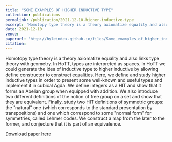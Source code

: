```yaml
---
title: "SOME EXAMPLES OF HIGHER INDUCTIVE TYPE"
collection: publications
permalink: /publication/2021-12-10-higher-inductive-type
excerpt: 'Homotopy type theory is a theory axiomatize equality and also links type theory with geometry. In HoTT, types are interpreted as spaces. In HoTT we could generate the idea of inductive type to higher inductive by allowing define constructor to construct equalities. Here, we define and study higher inductive types in order to present some well-known and useful types and implement it in cubical Agda. We define integers as a HIT and show that it forms an Abelian group when equipped with addition. We also introduce two different definitions of the notion of free group on a set and show that they are equivalent. Finally, study two HIT definitions of symmetric groups: the "natural" one (which corresponds to the standard presentation by transpositions) and one which correspond to some "normal form" for symmetries, called Lehmer codes. We construct a map from the later to the former, and conjecture that it is part of an equivalence.'
date: 2021-12-10
venue: 
paperurl: 'http://hyleindex.github.io/files/Some_examples_of_higher_inductive_types.pdf'
citation: 
---
```

Homotopy type theory is a theory axiomatize equality and also links type theory with geometry. In HoTT, types are interpreted as spaces. In HoTT we could generate the idea of inductive type to higher inductive by allowing define constructor to construct equalities. Here, we define and study higher inductive types in order to present some well-known and useful types and implement it in cubical Agda. We define integers as a HIT and show that it forms an Abelian group when equipped with addition. We also introduce two different definitions of the notion of free group on a set and show that they are equivalent. Finally, study two HIT definitions of symmetric groups: the "natural" one (which corresponds to the standard presentation by transpositions) and one which correspond to some "normal form" for symmetries, called Lehmer codes. We construct a map from the later to the former, and conjecture that it is part of an equivalence.

[Download paper here](http://hyleindex.github.io/files/Some_examples_of_higher_inductive_types.pdf)